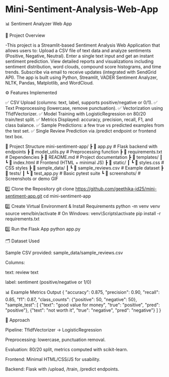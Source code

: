 # Mini-Sentiment-Analysis-Web-App

📊 Sentiment Analyzer Web App

🔹 Project Overview

-This project is a Streamlit-based Sentiment Analysis Web Application that allows users to:
Upload a CSV file of text data and analyze sentiments (Positive, Negative, Neutral).
Enter a single text input and get an instant sentiment prediction.
View detailed reports and visualizations including sentiment distribution, word clouds, compound score histograms, and time trends.
Subscribe via email to receive updates (integrated with SendGrid API).
The app is built using Python, Streamlit, VADER Sentiment Analyzer, NLTK, Pandas, Matplotlib, and WordCloud.


⚙️ Features Implemented

✅ CSV Upload (columns: text, label, supports positive/negative or 0/1).
✅ Text Preprocessing (lowercase, remove punctuation).
✅ Vectorization using TfidfVectorizer.
✅ Model Training with LogisticRegression on 80/20 train/test split.
✅ Metrics Displayed: accuracy, precision, recall, F1, and class balance.
✅ Sample Predictions: a few true vs predicted examples from the test set.
✅ Single Review Prediction via /predict endpoint or frontend text box.


📂 Project Structure
mini-sentiment-app/
 ┣ 📄 app.py                # Flask backend with endpoints
 ┣ 📄 model_utils.py        # Preprocessing function
 ┣ 📄 requirements.txt      # Dependencies
 ┣ 📄 README.md             # Project documentation
 ┣ 📂 templates/
 ┃ ┗ 📄 index.html          # Frontend (HTML + minimal JS)
 ┣ 📂 static/
 ┃ ┗ 📄 styles.css          # CSS styles
 ┣ 📂 sample_data/
 ┃ ┗ 📄 sample_reviews.csv  # Example dataset
 ┣ 📂 tests/
 ┃ ┗ 📄 test_app.py         # Basic pytest suite
 ┗ 📂 screenshots/          # Screenshots or demo GIF


 1️⃣ Clone the Repository
git clone https://github.com/geethika-id25/mini-sentiment-app.git
cd mini-sentiment-app

2️⃣ Create Virtual Environment & Install Requirements
python -m venv venv
source venv/bin/activate   # On Windows: venv\Scripts\activate
pip install -r requirements.txt

3️⃣ Run the Flask App
python app.py


🗂️ Dataset Used

Sample CSV provided: sample_data/sample_reviews.csv

Columns:

text: review text

label: sentiment (positive/negative or 1/0)


📊 Example Metrics Output
{
  "accuracy": 0.875,
  "precision": 0.90,
  "recall": 0.85,
  "f1": 0.87,
  "class_counts": {"positive": 50, "negative": 50},
  "sample_test": [
    {"text": "good value for money", "true": "positive", "pred": "positive"},
    {"text": "not worth it", "true": "negative", "pred": "negative"}
  ]
}
 


📌 Approach

Pipeline: TfidfVectorizer → LogisticRegression

Preprocessing: lowercase, punctuation removal.

Evaluation: 80/20 split, metrics computed with scikit-learn.

Frontend: Minimal HTML/CSS/JS for usability.

Backend: Flask with /upload, /train, /predict endpoints.

